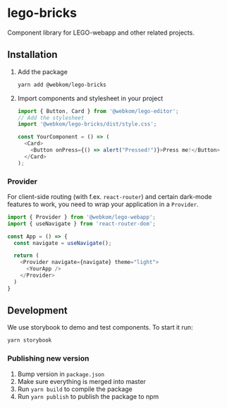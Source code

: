 # lego-bricks

Component library for LEGO-webapp and other related projects.

## Installation

1. Add the package
   ```sh
   yarn add @webkom/lego-bricks
   ```
2. Import components and stylesheet in your project

   ```typescript jsx
   import { Button, Card } from '@webkom/lego-editor';
   // Add the stylesheet
   import '@webkom/lego-bricks/dist/style.css';

   const YourComponent = () => (
     <Card>
       <Button onPress={() => alert("Pressed!")}>Press me!</Button>
     </Card>
   );
   ```

### Provider

For client-side routing (with f.ex. `react-router`) and certain dark-mode features to work, you need to wrap your application in a `Provider`.

```typescript jsx
import { Provider } from '@webkom/lego-webapp';
import { useNavigate } from 'react-router-dom';

const App = () => {
  const navigate = useNavigate();

  return (
    <Provider navigate={navigate} theme="light">
      <YourApp />
    </Provider>
  )
}
```

## Development

We use storybook to demo and test components. To start it run:

```sh
yarn storybook
```

### Publishing new version

1. Bump version in `package.json`
2. Make sure everything is merged into master
3. Run `yarn build` to compile the package
4. Run `yarn publish` to publish the package to npm
